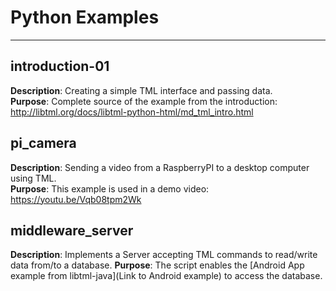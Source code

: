 # Python Examples #
-------------------

## introduction-01 ##

**Description**: Creating a simple TML interface and passing data.  
**Purpose**: Complete source of the example from the introduction: http://libtml.org/docs/libtml-python-html/md_tml_intro.html

## pi_camera ##

**Description**: Sending a video from a RaspberryPI to a desktop computer using TML.  
**Purpose**: This example is used in a demo video: https://youtu.be/Vqb08tpm2Wk

## middleware_server ##

**Description**:
Implements a Server accepting TML commands to read/write data from/to a database.
**Purpose**:
The script enables the [Android App example from libtml-java](Link to Android example) to access the database.
